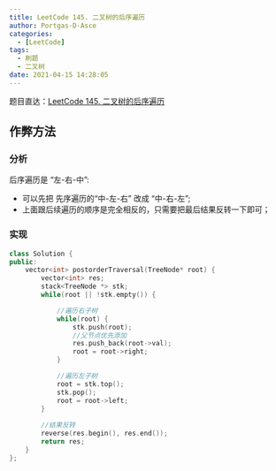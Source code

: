 ```yaml
---
title: LeetCode 145. 二叉树的后序遍历
author: Portgas·D·Asce
categories:
  - [LeetCode]
tags:
  - 刷题
  - 二叉树
date: 2021-04-15 14:28:05
---
```


<!--more-->

题目直达：[LeetCode 145. 二叉树的后序遍历](https://leetcode-cn.com/problems/binary-tree-postorder-traversal/)

## 作弊方法

### 分析
后序遍历是 “左-右-中”:
- 可以先把 先序遍历的“中-左-右” 改成 “中-右-左”;
- 上面跟后续遍历的顺序是完全相反的，只需要把最后结果反转一下即可；

### 实现
```cpp
class Solution {
public:
    vector<int> postorderTraversal(TreeNode* root) {
        vector<int> res;
        stack<TreeNode *> stk;
        while(root || !stk.empty()) {

            //遍历右子树
            while(root) {
                stk.push(root);
                //父节点优先添加
                res.push_back(root->val);
                root = root->right;
            }

            //遍历左子树
            root = stk.top();
            stk.pop();
            root = root->left;
        }
        
        //结果反转
        reverse(res.begin(), res.end());
        return res;
    }
};
```